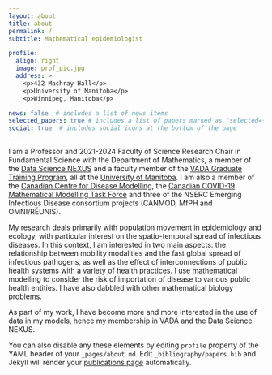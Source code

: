 ```yaml
---
layout: about
title: about
permalink: /
subtitle: Mathematical epidemiologist

profile:
  align: right
  image: prof_pic.jpg
  address: >
    <p>432 Machray Hall</p>
    <p>University of Manitoba</p>
    <p>Winnipeg, Manitoba</p>

news: false  # includes a list of news items
selected_papers: true # includes a list of papers marked as "selected={true}"
social: true  # includes social icons at the bottom of the page
---
```


I am a Professor and 2021-2024 Faculty of Science Research Chair in Fundamental Science with the Department of Mathematics, a member of the [Data Science NEXUS](http://www.sci.umanitoba.ca/data-science-nexus/) and a faculty member of the [VADA Graduate Training Program](http://vada.cs.umanitoba.ca/), all at the [University of Manitoba](https://umanitoba.ca/). I am also a member of the [Canadian Centre for Disease Modelling](http://cdm.yorku.ca/), the [Canadian COVID-19 Mathematical Modelling Task Force](http://www.fields.utoronto.ca/activities/Mathematical-Modelling-COVID-19) and three of the NSERC Emerging Infectious Disease consortium projects (CANMOD, MfPH and OMNI/RÉUNIS).

My research deals primarily with population movement in epidemiology and ecology, with particular interest on the spatio-temporal spread of infectious diseases. In this context, I am interested in two main aspects: the relationship between mobility modalities and the fast global spread of infectious pathogens, as well as the effect of interconnections of public health systems with a variety of health practices. I use mathematical modelling to consider the risk of importation of disease to various public health entities. I have also dabbled with other mathematical biology problems.

As part of my work, I have become more and more interested in the use of data in my models, hence my membership in VADA and the Data Science NEXUS.

You can also disable any these elements by editing `profile` property of the YAML header of your `_pages/about.md`. Edit `_bibliography/papers.bib` and Jekyll will render your [publications page](/test-site/publications/) automatically.
